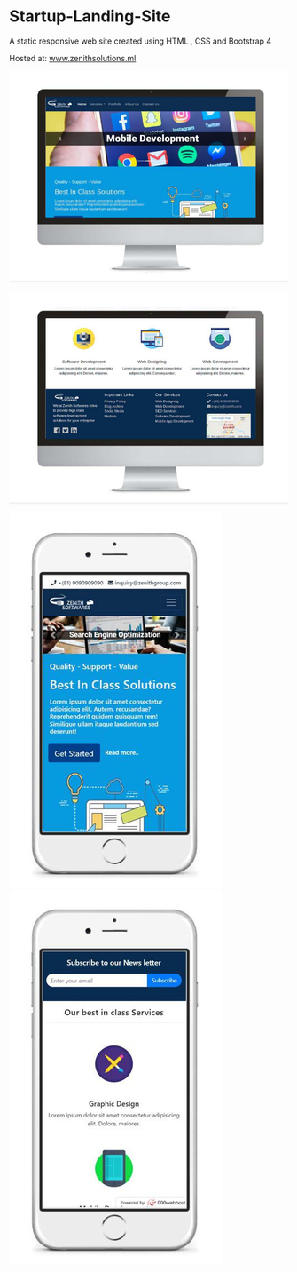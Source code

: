 # Startup-Landing-Site
A static responsive web site created using HTML , CSS and Bootstrap 4

Hosted at: www.zenithsolutions.ml

![some](https://github.com/AshishSalaskar1/Startup-Landing-Site/blob/master/imgs/Screenshots/1.jpg)

![some](https://github.com/AshishSalaskar1/Startup-Landing-Site/blob/master/imgs/Screenshots/3.jpg)

![some](https://github.com/AshishSalaskar1/Startup-Landing-Site/blob/master/imgs/Screenshots/5.jpg)![some](https://github.com/AshishSalaskar1/Startup-Landing-Site/blob/master/imgs/Screenshots/4.jpg)
